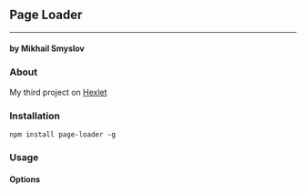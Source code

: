 ## Page Loader
______________________
#### by Mikhail Smyslov

### About
My third project on [Hexlet](https://ru.hexlet.io)  

### Installation
`npm install page-loader -g`  

### Usage

#### Options


